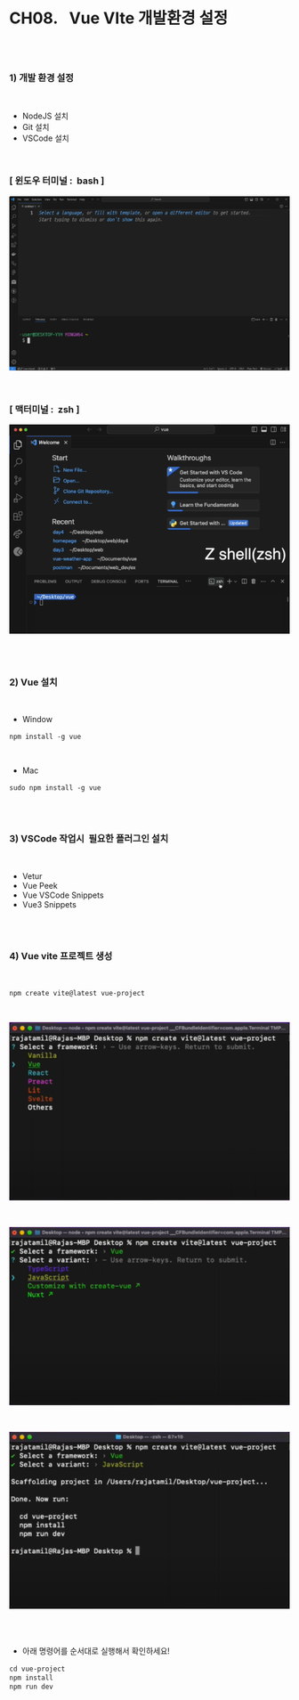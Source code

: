 # CH08.   Vue VIte 개발환경 설정

<br>
<br>

### 1) 개발 환경 설정

<br>

- NodeJS 설치
- Git 설치
- VSCode 설치

<br>

### [ 윈도우 터미널 :  bash ]  
![](Files/image%203.png)  
  
<br>

### [ 맥터미널 :  zsh ]  

![](Files/image%204.png)  

<br>
<br>  

### 2) Vue 설치

<br>

- Window

```
npm install -g vue
```

<br>

- Mac

```
sudo npm install -g vue
```

  
<br>
<br>  

  

### 3) VSCode 작업시  필요한 플러그인 설치

<br>

- Vetur
- Vue Peek
- Vue VSCode Snippets
- Vue3 Snippets

<br>
<br>    

### 4) Vue vite 프로젝트 생성

<br>

```
npm create vite@latest vue-project
```

<br>

![](Files/image%205.png)  

<br>

![](Files/image%206.png)  

<br>

![](Files/image%207.png)  

<br>
<br>

- 아래 명령어를 순서대로 실행해서 확인하세요!

```
cd vue-project
npm install
npm run dev
```